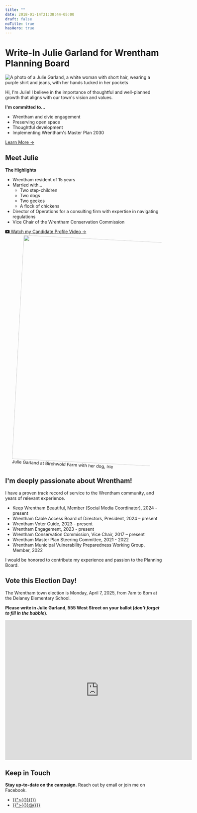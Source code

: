 ```yaml
---
title: ""
date: 2018-01-14T21:38:44-05:00
draft: false
noTitle: true
hasHero: true
---
```

 
<div id="intro" class="full-width bg-primary padding-top-large">
	<div class="container container-medium">
		<h1 class="text-xlarge text-center">Write-In Julie Garland for Wrentham Planning Board</h1>
		<div class="row row-gap-large">
			<div class="grid-third text-center" id="hero-img">
				<img alt="A photo of a Julie Garland, a white woman with short hair, wearing a purple shirt and jeans, with her hands tucked in her pockets" src="/img/photos/julie-1-no-bg-alt.png">
			</div>
			<div class="grid-two-thirds padding-bottom-large">
				<p>Hi, I'm Julie! I believe in the importance of thoughtful and well-planned growth that aligns with our town's vision and&nbsp;values.</p>
				<p><strong class="text-large text-secondary">I'm committed to...</strong></p>
				<ul class="list-checked margin-bottom-large">
					<li>Wrentham and civic engagement</li>
					<li>Preserving open space</li>
					<li>Thoughtful development</li>
					<li>Implementing Wrentham's Master Plan 2030</li>
				</ul>
				<p><a class="btn btn-large" href="#meet">Learn More &rarr;</a></p>
			</div>
		</div>
	</div>
</div>

<div id="meet" class="full-width bg-secondary padding-top-large padding-bottom-large">
	<div class="container container-large">
		<h2 class="text-xlarge text-center margin-bottom-large">Meet Julie</h2>
		<div class="row margin-bottom-large">
			<div class="grid-half margin-bottom">
				<p><strong class="text-large text-secondary">The Highlights</strong></p>
				<ul class="margin-bottom-large">
					<li>Wrentham resident of 15 years</li>
					<li>
						Married with...
						<ul>
							<li>Two step-children</li>
							<li>Two dogs</li>
							<li>Two geckos</li>
							<li>A flock of chickens</li>
						</ul>
					</li>
					<li>Director of Operations for a consulting firm with expertise in navigating regulations</li>
					<li>Vice Chair of the Wrentham Conservation Commission</li>
				</ul>
				<p><a class="btn btn-tertiary-flip btn-large" href="https://cloud.castus.tv/vod/cable8/private/67cb2ed60f11f39c9c909f4f?page=HOME"><svg xmlns="http://www.w3.org/2000/svg" width="1em" height="1em" class="margin-right" style="margin-bottom:-0.125em;" fill="currentColor" viewBox="0 0 16 16" aria-hidden="true"><path d="M0 12V4a2 2 0 0 1 2-2h12a2 2 0 0 1 2 2v8a2 2 0 0 1-2 2H2a2 2 0 0 1-2-2m6.79-6.907A.5.5 0 0 0 6 5.5v5a.5.5 0 0 0 .79.407l3.5-2.5a.5.5 0 0 0 0-.814z"/></svg> Watch my Candidate Profile&nbsp;Video&nbsp;&rarr;</a></p>
			</div>
			<div class="grid-half padding-top-mobile text-center">
				<figure class="img-center" style="width:88%;transform: rotate(3deg);">
					<img class="img-photo" height="720" width="860" src="/img/photos/julie-and-dog.jpg">
					<figcaption>Julie Garland at Birchwold Farm with her dog,&nbsp;Irie</figcaption>
				</figure>
			</div> 
		</div>			
	</div>
</div>

<div id="experience" class="full-width bg-secondaryx padding-top-large padding-bottom-large">
	<div class="container container-largex">
		<h2 class="text-xlarge text-center">I'm deeply passionate about Wrentham!</h2>
		<p>I have a proven track record of service to the Wrentham community, and years of relevant experience.</p>
		<ul>
			<li>Keep Wrentham Beautiful, Member (Social Media Coordinator), 2024 - present</li>
			<li>Wrentham Cable Access Board of Directors, President, 2024 – present</li>
			<li>Wrentham Voter Guide, 2023 - present</li>
			<li>Wrentham Engagement, 2023 - present</li>
			<li>Wrentham Conservation Commission, Vice Chair, 2017 – present</li>
			<li>Wrentham Master Plan Steering Committee, 2021 - 2022</li>
			<li>Wrentham Municipal Vulnerability Preparedness Working Group, Member, 2022</li>
		</ul>
		<p>I would be honored to contribute my experience and passion to the Planning Board.</p>
	</div>
</div>

<div id="vote" class="full-width bg-muted padding-top-large padding-bottom-large">
	<div class="container">
		<h2 class="text-xlarge text-center">Vote this Election Day!</h2>
		<p>The Wrentham town election is Monday, April 7, 2025, from 7am to 8pm at the Delaney Elementary School.</p>
		<p><strong>Please write in Julie Garland, 555 West Street on your ballot (<em>don't forget to fill in the&nbsp;bubble</em>).</strong></p>
		<iframe class="fluid-vid" src="https://www.google.com/maps/embed?pb=!1m18!1m12!1m3!1d2962.1520776214957!2d-71.32889102436495!3d42.06135955392108!2m3!1f0!2f0!3f0!3m2!1i1024!2i768!4f13.1!3m3!1m2!1s0x89e464474d656049%3A0xea530e85acc1be38!2sDelaney%20School!5e0!3m2!1sen!2sus!4v1740249462867!5m2!1sen!2sus" width="600" height="450" style="border:0;" allowfullscreen="" loading="lazy" referrerpolicy="no-referrer-when-downgrade"></iframe>
	</div>
</div>

<div id="contact" class="text-center padding-top-large padding-bottom-large">
	<h2 class="text-xlarge text-center margin-bottom-small">Keep in Touch</h2>
	<p><strong>Stay up-to-date on the campaign.</strong> Reach out by email or join me on Facebook.</p>
	<ul class="list-inline list-inline-center list-inline-spaced">
		<li><a class="link-no-underline" href="mailto:{{<contact for="email">}}">{{<icon for="email">}}{{<contact for="email">}}</a></li>
		<li><a class="link-no-underline" href="https://www.facebook.com/{{<contact for="facebook">}}">{{<icon for="facebook">}}@{{<contact for="facebook">}}</a></li>
	</ul>
</div>

<!-- <div id="donate" class="full-width bg-primary padding-top-large padding-bottom-large">
	<div class="container container-large">
		<h2 class="text-xlarge text-center">Support My Campaign</h2>
		<p class="margin-bottom-large text-center"><a class="btn btn-large" href="#">Donate Now &rarr;</a> 
	</div>
</div> -->
